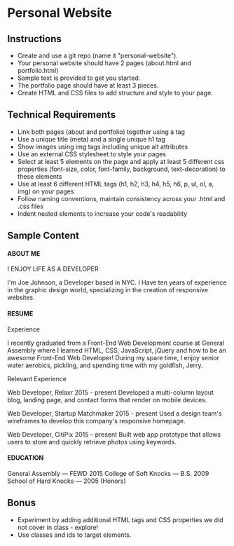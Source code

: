 # Personal Website

Instructions
-----------------------

- Create and use a git repo (name it "personal-website").
- Your personal website should have 2 pages (about.html and portfolio.html)
- Sample text is provided to get you started.
- The portfolio page should have at least 3 pieces.
- Create HTML and CSS files to add structure and style to your page.

Technical Requirements
-----------------------

- Link both pages (about and portfolio) together using a tag
- Use a unique title (meta) and a single unique h1 tag
- Show images using img tags including unique alt attributes
- Use an external CSS stylesheet to style your pages
- Select at least 5 elements on the page and apply at least 5 different css properties (font-size, color, font-family, background, text-decoration) to these elements
- Use at least 6 different HTML tags (h1, h2, h3, h4, h5, h6, p, ul, ol, a, img) on your pages
- Follow naming conventions, maintain consistency across your .html and .css files
-  Indent nested elements to increase your code's readability

Sample Content
-----------------------

#### ABOUT ME

I ENJOY LIFE AS A DEVELOPER

I'm Joe Johnson, a Developer based in NYC. I Have ten years of experience in the graphic design world, specializing in the creation of responsive websites.


#### RESUME

Experience

I recently graduated from a Front-End Web Development course at General Assembly where I learned HTML, CSS, JavaScript, jQuery and how to be an awesome Front-End Web Developer! During my spare time, I enjoy senior water aerobics, pickling, and spending time with my goldfish, Jerry.

Relevant Experience

Web Developer, Relaxr 2015 - present
Developed a multi-column layout blog, landing page, and contact forms that render on mobile devices.

Web Developer, Startup Matchmaker 2015 - present
Used a design team's wireframes to develop this company's responsive homepage.

Web Developer, CitiPix 2015 – present
Built web app prototype that allows users to store and quickly retrieve photos using keywords.


#### EDUCATION

General Assembly — FEWD 2015
College of Soft Knocks — B.S. 2009
School of Hard Knocks — 2005 (Honors)

Bonus
-----------------------

- Experiment by adding additional HTML tags and CSS properties we did not cover in class - explore!
- Use classes and ids to target elements.
